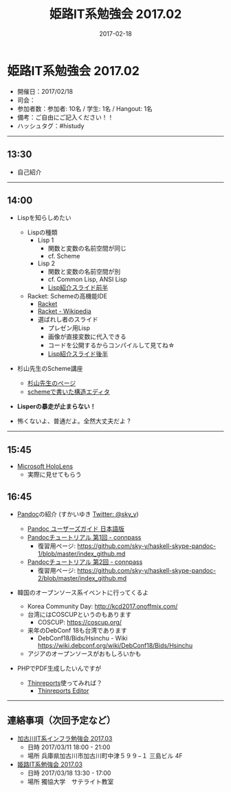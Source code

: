 ﻿---
title: 姫路IT系勉強会 2017.02
date: 2017-02-18
categories:
  - 開催履歴
tags:
  - 姫路IT系勉強会
---

# 姫路IT系勉強会 2017.02

* 開催日：2017/02/18
* 司会：
* 参加者数：参加者: 10名 / 学生: 1名 / Hangout: 1名
* 備考：ご自由にご記入ください！！
* ハッシュタグ：#histudy

---
## 13:30

* 自己紹介

---

## 14:00

* Lispを知らしめたい
    * Lispの種類
        * Lisp 1
            * 関数と変数の名前空間が同じ
            * cf. Scheme
        * Lisp 2
            * 関数と変数の名前空間が別
            * cf. Common Lisp, ANSI Lisp
            * [Lisp紹介スライド前半](https://www.slideshare.net/fu7mu4/look-atthelisper20170218-72304461)
    * Racket: Schemeの高機能IDE
        * [Racket](https://racket-lang.org/)
        * [Racket - Wikipedia](https://ja.wikipedia.org/wiki/Racket)
        * 選ばれし者のスライド
            * プレゼン用Lisp
            * 画像が直接変数に代入できる
            * コードを公開するからコンパイルして見てね☆
            * [Lisp紹介スライド後半](https://www.slideshare.net/fu7mu4/look-atthelisper-72304309)
* 杉山先生のScheme講座
    *  [杉山先生のページ](http://www.eonet.ne.jp/~tsugiyama/)
    *  [schemeで書いた構造エディタ](http://www.eonet.ne.jp/~tsugiyama/scheme/se.html)

* **Lisperの暴走が止まらない！**
* 怖くないよ、普通だよ。全然大丈夫だよ ?


---

## 15:45

* [Microsoft HoloLens](https://www.microsoft.com/microsoft-hololens/ja-jp)
    * 実際に見せてもらう

## 16:45

* [Pandoc](http://pandoc.org/)の紹介 (すかいゆき [Twitter: @sky_y](https://twitter.com/sky_y))
    * [Pandoc ユーザーズガイド 日本語版](http://sky-y.github.io/site-pandoc-jp/users-guide/)
    * [Pandocチュートリアル 第1回 - connpass](https://haskell-with-skype.connpass.com/event/48446/)
        * 復習用ページ: <https://github.com/sky-y/haskell-skype-pandoc-1/blob/master/index_github.md>
    * [Pandocチュートリアル 第2回 - connpass](https://haskell-with-skype.connpass.com/event/49243/)
        * 復習用ページ: <https://github.com/sky-y/haskell-skype-pandoc-2/blob/master/index_github.md>

* 韓国のオープンソース系イベントに行ってくるよ
    * Korea Community Day: <http://kcd2017.onoffmix.com/>
    * 台湾にはCOSCUPというのもあります
        * COSCUP: <https://coscup.org/>
    * 来年のDebConf 18も台湾であります
        * DebConf18/Bids/Hsinchu - Wiki <https://wiki.debconf.org/wiki/DebConf18/Bids/Hsinchu>
    * アジアのオープンソースがおもしろいかも

* PHPでPDF生成したいんですが
    * [Thinreports](http://www.thinreports.org/)使ってみれば？
        * [Thinreports Editor](https://chrome.google.com/webstore/detail/thinreports-editor/cdlcnnandndjkbbdcbpnjoimphmifkfn)

---

## 連絡事項（次回予定など）

* [加古川IT系インフラ勉強会 2017.03](https://histudy.connpass.com/event/51482/)
    * 日時 2017/03/11 18:00 - 21:00
    * 場所 兵庫県加古川市加古川町中津５９９−１ 三島ビル 4F
* [姫路IT系勉強会 2017.03](https://histudy.connpass.com/event/51483/)
    * 日時 2017/03/18 13:30 - 17:00
    * 場所 獨協大学　サテライト教室
